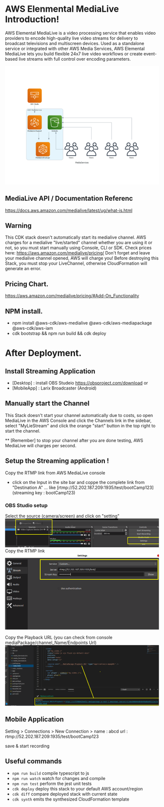

# AWS Elenmental MediaLive Introduction!
AWS Elemental MediaLive is a video processing service that enables video providers to encode high-quality live video streams for delivery to broadcast televisions and multiscreen devices. Used as a standalone service or integrated with other AWS Media Services, AWS Elemental MediaLive lets you build flexible 24x7 live video workflows or create event-based live streams with full control over encoding parameters.

![obs1](img/ML.png)

## MediaLive API / Documentation Referenc
https://docs.aws.amazon.com/medialive/latest/ug/what-is.html


## Warning
This CDK stack doesn't automatically start its medialive channel. AWS charges for a medialive "live/started" channel whether you are using it or not, so you must start manually using Console, CLI or SDK. Check prices here: https://aws.amazon.com/medialive/pricing/
Don't forget and leave your medialive channel opened, AWS will charge you!
Before destroying this Stack, you must stop your LiveChannel, otherwise CloudFormation will generate an error.

## Pricing Chart.
https://aws.amazon.com/medialive/pricing/#Add-On_Functionality


## NPM install.
- npm install @aws-cdk/aws-medialive @aws-cdk/aws-mediapackage @aws-cdk/aws-iam
- cdk bootstrap && npm run build && cdk deploy


# After Deployment.

## Install Streaming Application
- [Desktop] :  install OBS Studeio https://obsproject.com/download    or
- [MobileApp] : Larix Broadcaster (Android)


## Manually start the Channel 
This Stack doesn't start your channel automatically due to costs, so open MediaLive in the AWS Console and click the Channels link in the sidebar, select "MyLieStream" and  click the orange "start" button in the top right to start the channel. 

** [Remember] to stop your channel after you are done testing, AWS MediaLive will charges per second.


## Setup the Streaming application !

Copy the RTMP link from AWS MediaLive console 

- click on the Input in the site bar and coppe the complete link from "Destination A" ... like [rtmp://52.202.187.209:1935/test/bootCamp123]	 (streaming key : bootCamp123)


### OBS Studio setup

Select the source (camera/screen) and click on "setting"
![obs1](img/obs1.png)
Copy the RTMP link 
![obs2](img/obs2.png)

Copy the Playback URL (you can check from console  mediaPackage/channel_Name/Endpoints Url)
![linkTesting](img/linkTesting.png)


## Mobile Application

Setting > Connections > New Connection >
name : abcd
url : rtmp://52.202.187.209:1935/test/bootCamp123

save & start recording




## Useful commands

 * `npm run build`   compile typescript to js
 * `npm run watch`   watch for changes and compile
 * `npm run test`    perform the jest unit tests
 * `cdk deploy`      deploy this stack to your default AWS account/region
 * `cdk diff`        compare deployed stack with current state
 * `cdk synth`       emits the synthesized CloudFormation template

